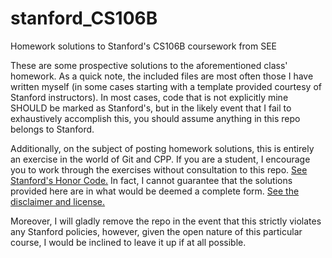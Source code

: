 # stanford_CS106B
Homework solutions to Stanford's CS106B coursework from SEE

These are some prospective solutions to the aforementioned class' homework. 
As a quick note, the included files are most often those I have written myself
(in some cases starting with a template provided courtesy of Stanford instructors). 
In most cases, code that is not explicitly mine SHOULD be marked as Stanford's, but
in the likely event that I fail to exhaustively accomplish this, you should assume
anything in this repo belongs to Stanford.

Additionally, on the subject of posting homework solutions, this is entirely an 
exercise in the world of Git and CPP. If you are a student, I encourage you to work 
through the exercises without consultation to this repo. [See Stanford's Honor Code.](https://communitystandards.stanford.edu/student-conduct-process/honor-code-and-fundamental-standard)
In fact, I cannot guarantee that the solutions provided here are in what would be deemed a 
complete form. [See the disclaimer and license.](https://github.com/AdamShamlian/stanford_CS106B/blob/master/LICENSE.md)

Moreover, I will gladly remove the repo in the event that this strictly 
violates any Stanford policies, however, given the open nature of this particular course, 
I would be inclined to leave it up if at all possible. 

